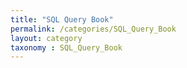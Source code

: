 ```yaml
---
title: "SQL Query Book"
permalink: /categories/SQL_Query_Book
layout: category
taxonomy : SQL_Query_Book
---
```

